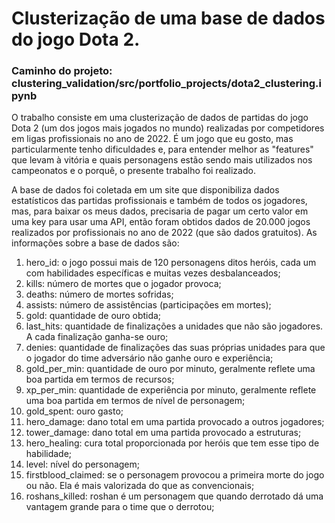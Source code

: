 # Clusterização de uma base de dados do jogo Dota 2.

### Caminho do projeto: clustering_validation/src/portfolio_projects/dota2_clustering.ipynb

O trabalho consiste em uma clusterização de dados de partidas do jogo Dota 2 (um dos jogos mais jogados no mundo) realizadas por competidores em ligas profissionais no ano de 2022. É um jogo que eu gosto, mas particularmente tenho dificuldades e, para entender melhor as "features" que levam à vitória e quais personagens estão sendo mais utilizados nos campeonatos e o porquê, o presente trabalho foi realizado.

A base de dados foi coletada em um site que disponibiliza dados estatísticos das partidas profissionais e também de todos os jogadores, mas, para baixar os meus dados, precisaria de pagar um certo valor em uma key para usar uma API, então foram obtidos dados de 20.000 jogos realizados por profissionais no ano de 2022 (que são dados gratuitos). As informações sobre a base de dados são:

1. hero_id: o jogo possui mais de 120 personagens ditos heróis, cada um com habilidades específicas e muitas vezes desbalanceados;
2. kills: número de mortes que o jogador provoca;
3. deaths: número de mortes sofridas;
4. assists: número de assistências (participações em mortes);
5. gold: quantidade de ouro obtida;
6. last_hits: quantidade de finalizações a unidades que não são jogadores. A cada finalização ganha-se ouro;
7. denies: quantidade de finalizações das suas próprias unidades para que o jogador do time adversário não ganhe ouro e experiência;
8. gold_per_min: quantidade de ouro por minuto, geralmente reflete uma boa partida em termos de recursos;
9. xp_per_min: quantidade de experiência por minuto, geralmente reflete uma boa partida em termos de nível de personagem;
10. gold_spent: ouro gasto;
11. hero_damage: dano total em uma partida provocado a outros jogadores;
12. tower_damage: dano total em uma partida provocado a estruturas;
13. hero_healing: cura total proporcionada por heróis que tem esse tipo de habilidade;
14. level: nível do personagem;
15. firstblood_claimed: se o personagem provocou a primeira morte do jogo ou não. Ela é mais valorizada do que as convencionais;
16. roshans_killed: roshan é um personagem que quando derrotado dá uma vantagem grande para o time que o derrotou;
